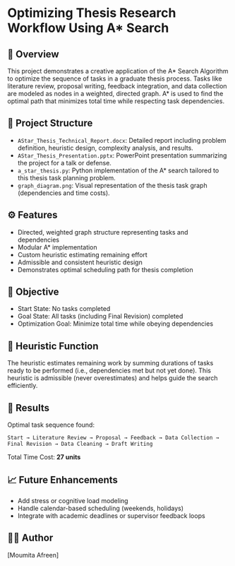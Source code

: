 # Optimizing Thesis Research Workflow Using A* Search

## 📌 Overview
This project demonstrates a creative application of the A* Search Algorithm to optimize the sequence of tasks in a graduate thesis process. Tasks like literature review, proposal writing, feedback integration, and data collection are modeled as nodes in a weighted, directed graph. A* is used to find the optimal path that minimizes total time while respecting task dependencies.

## 📁 Project Structure
- `AStar_Thesis_Technical_Report.docx`: Detailed report including problem definition, heuristic design, complexity analysis, and results.
- `AStar_Thesis_Presentation.pptx`: PowerPoint presentation summarizing the project for a talk or defense.
- `a_star_thesis.py`: Python implementation of the A* search tailored to this thesis task planning problem.
- `graph_diagram.png`: Visual representation of the thesis task graph (dependencies and time costs).

## ⚙️ Features
- Directed, weighted graph structure representing tasks and dependencies
- Modular A* implementation
- Custom heuristic estimating remaining effort
- Admissible and consistent heuristic design
- Demonstrates optimal scheduling path for thesis completion

## 🎯 Objective
- Start State: No tasks completed
- Goal State: All tasks (including Final Revision) completed
- Optimization Goal: Minimize total time while obeying dependencies

## 🧠 Heuristic Function
The heuristic estimates remaining work by summing durations of tasks ready to be performed (i.e., dependencies met but not yet done). This heuristic is admissible (never overestimates) and helps guide the search efficiently.

## 🧪 Results
Optimal task sequence found:
```
Start → Literature Review → Proposal → Feedback → Data Collection → Final Revision → Data Cleaning → Draft Writing
```
Total Time Cost: **27 units**

## 📈 Future Enhancements
- Add stress or cognitive load modeling
- Handle calendar-based scheduling (weekends, holidays)
- Integrate with academic deadlines or supervisor feedback loops


## 👨‍💻 Author
[Moumita Afreen]

